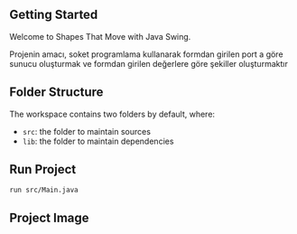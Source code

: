 ## Getting Started

Welcome to Shapes That Move with Java Swing.

Projenin amacı, soket programlama kullanarak formdan girilen port a göre sunucu oluşturmak ve formdan girilen değerlere göre şekiller oluşturmaktır

## Folder Structure

The workspace contains two folders by default, where:

- `src`: the folder to maintain sources
- `lib`: the folder to maintain dependencies


## Run Project

`run src/Main.java`

## Project Image


